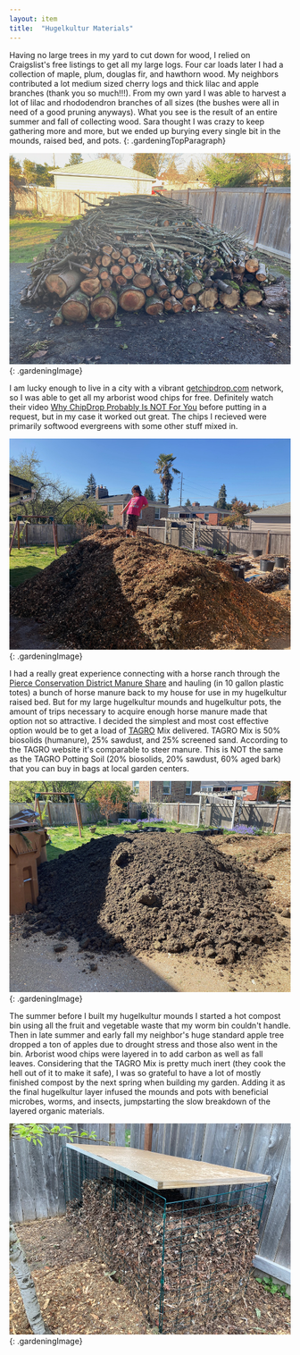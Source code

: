 ```yaml
---
layout: item
title:	"Hugelkultur Materials"
---
```


Having no large trees in my yard to cut down for wood, I relied on Craigslist's free listings to get all my large logs. Four car loads later I had a collection of maple, plum, douglas fir, and hawthorn wood. My neighbors contributed a lot medium sized cherry logs and thick lilac and apple branches (thank you so much!!!). From my own yard I was able to harvest a lot of lilac and rhododendron branches of all sizes (the bushes were all in need of a good pruning anyways). What you see is the result of an entire summer and fall of collecting wood. Sara thought I was crazy to keep gathering more and more, but we ended up burying every single bit in the mounds, raised bed, and pots.
{: .gardeningTopParagraph}

![large pile of logs](/assets/images/gardening/hugelkultur/materials01.jpeg)
{: .gardeningImage}

I am lucky enough to live in a city with a vibrant [getchipdrop.com](https://www.getchipdrop.com) network, so I was able to get all my arborist wood chips for free. Definitely watch their video [Why ChipDrop Probably Is NOT For You](https://www.youtube.com/watch?time_continue=6&v=ilAv8SzB_Aw&feature=emb_logo) before putting in a request, but in my case it worked out great. The chips I recieved were primarily softwood evergreens with some other stuff mixed in.

![huge pile of woodchips](/assets/images/gardening/hugelkultur/materials02.jpeg)
{: .gardeningImage}

I had a really great experience connecting with a horse ranch through the [Pierce Conservation District Manure Share](https://piercecd.org/415/Manure-Share-Program) and hauling (in 10 gallon plastic totes) a bunch of horse manure back to my house for use in my hugelkultur raised bed. But for my large hugelkultur mounds and hugelkultur pots, the amount of trips necessary to acquire enough horse manure made that option not so attractive. I decided the simplest and most cost effective option would be to get a load of [TAGRO](https://www.cityoftacoma.org/government/city_departments/environmentalservices/tagro) Mix delivered. TAGRO Mix is 50% biosolids (humanure), 25% sawdust, and 25% screened sand. According to the TAGRO website it's comparable to steer manure. This is NOT the same as the TAGRO Potting Soil (20% biosolids, 20% sawdust, 60% aged bark) that you can buy in bags at local garden centers.

![huge pile of tagro mix](/assets/images/gardening/hugelkultur/materials03.jpeg)
{: .gardeningImage}

The summer before I built my hugelkultur mounds I started a hot compost bin using all the fruit and vegetable waste that my worm bin couldn't handle. Then in late summer and early fall my neighbor's huge standard apple tree dropped a ton of apples due to drought stress and those also went in the bin. Arborist wood chips were layered in to add carbon as well as fall leaves. Considering that the TAGRO Mix is pretty much inert (they cook the hell out of it to make it safe), I was so grateful to have a lot of mostly finished compost by the next spring when building my garden. Adding it as the final hugelkultur layer infused the mounds and pots with beneficial microbes, worms, and insects, jumpstarting the slow breakdown of the layered organic materials.

![compost bin filled with mostly finished compost](/assets/images/gardening/hugelkultur/materials04.jpeg)
{: .gardeningImage}